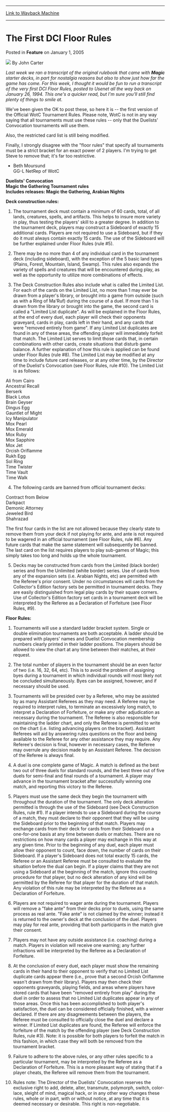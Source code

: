 
---
[Link to Wayback Machine](https://web.archive.org/web/20201111213715/https://magic.wizards.com/en/articles/archive/feature/first-dci-floor-rules-2005-01-01)

[_metadata_:wayback_url]:- "https://magic.wizards.com/en/articles/archive/feature/first-dci-floor-rules-2005-01-01"
[_metadata_:wayback_raw_url]:- "https://web.archive.org/web/20201111213715id_/https://magic.wizards.com/en/articles/archive/feature/first-dci-floor-rules-2005-01-01"
[_metadata_:wayback_capture_timestamp]:- "2020-11-11 21:37:15+00:00"
[_metadata_:description]:- "Last week we ran a transcript of the original rulebook that came with Magic starter decks, in part for nostalgia reasons but also to show just how far the game has come. For this week, I thought it would be fun to run a transcript of the very first DCI Floor Rules, posted to Usenet all the way back on January 26, 1994. This one's a quicker read, but I'm sure you'll still find plenty of things to smile at."
[_metadata_:generator]:- "Drupal 7 (http://drupal.org)"
---


The First DCI Floor Rules
=========================



 Posted in **Feature**
 on January 1, 2005 






![](https://media.magic.wizards.com/styles/auth_small/public/images/person/authorpic_JohnCarter.jpg)
By John Carter











*Last week we ran a transcript of the original rulebook that came with **Magic** starter decks, in part for nostalgia reasons but also to show just how far the game has come. For this week, I thought it would be fun to run a transcript of the very first DCI Floor Rules, posted to Usenet all the way back on January 26, 1994. This one's a quicker read, but I'm sure you'll still find plenty of things to smile at.* 

We've been given the OK to post these, so here it is -- the first version of the Official WotC Tournament Rules. Please note, WotC is not in any way saying that all tournaments must use these rules -- only that the Duelists' Convocation tournaments will use them.

Also, the restricted card list is still being modified.

Finally, I strongly disagree with the "floor rules" that specify all tournaments must be a strict bracket for an exact power of 2 players. I'm trying to get Steve to remove that; it's far too restrictive.

 - Beth Moursund  
 GG-L NetRep of WotC

**Duelists' Convocation  
 Magic the Gathering Tournament rules  
 Includes releases: Magic the Gathering, Arabian Nights**

**Deck construction rules:**

1. The tournament deck must contain a minimum of 60 cards, total, of all lands, creatures, spells, and artifacts. This helps to insure more variety in play, thus testing the players' skill to a greater degree. In addition to the tournament deck, players may construct a Sideboard of exactly 15 additional cards. Players are not required to use a Sideboard, but if they do it must always contain exactly 15 cards. The use of the Sideboard will be further explained under Floor Rules (rule #5).

2. There may be no more than 4 of any individual card in the tournament deck (including sideboard), with the exception of the 5 basic land types (Plains, Forest, Mountain, Island, Swamp). This rules also expands the variety of spells and creatures that will be encountered during play, as well as the opportunity to utilize more combinations of effects.

 3. The Deck Construction Rules also include what is called the Limited List. For each of the cards on the Limited List, no more than 1 may ever be drawn from a player's library, or brought into a game from outside (such as with a Ring of Ma'Ruf) during the course of a duel. If more than 1 is drawn from the library or brought into the game, the second card is called a "Limited List duplicate". As will be explained in the Floor Rules, at the end of every duel, each player will check their opponents graveyard, cards in play, cards left in their hand, and any cards that were "removed entirely from game". If any Limited List duplicates are found in any of these areas, the offending player will immediately forfeit that match. The Limited List serves to limit those cards that, in certain combinations with other cards, create situations that disturb game balance. A further explanation of how this rule is applied can be found under Floor Rules (rule #8). The Limited List may be modified at any time to include future card releases, or at any other time, by the Director of the Duelist's Convocation (see Floor Rules, rule #10). The Limited List is as follows:

Ali from Cairo  
 Ancestral Recall  
 Berserk  
 Black Lotus  
 Brain Geyser  
 Dingus Egg  
 Gauntlet of Might  
 Icy Manipulator  
 Mox Pearl  
 Mox Emerald  
 Mox Ruby  
 Mox Sapphire  
 Mox Jet  
 Orcish Oriflamme  
 Rukh Egg  
 Sol Ring  
 Time Twister  
 Time Vault  
 Time Walk

4. The following cards are banned from official tournament decks:

Contract from Below  
 Darkpact  
 Demonic Attorney  
 Jeweled Bird  
 Shahrazad

The first four cards in the list are not allowed because they clearly state to remove them from your deck if not playing for ante, and ante is not required to be wagered in an official tournament (see Floor Rules, rule #6). Any future cards that make the same statement will subsequently be banned. The last card on the list requires players to play sub-games of Magic; this simply takes too long and holds up the whole tournament.

5. Decks may be constructed from cards from the Limited (black border) series and from the Unlimited (white border) series. Use of cards from any of the expansion sets (i.e. Arabian Nights, etc) are permitted with the Referee's prior consent. Under no circumstances will cards from the Collector's Edition factory sets be permitted in tournament decks. They are easily distinguished from legal play cards by their square corners. Use of Collector's Edition factory set cards in a tournament deck will be interpreted by the Referee as a Declaration of Forfeiture (see Floor Rules, #9).

**Floor Rules:**

1. Tournaments will use a standard ladder bracket system. Single or double elimination tournaments are both acceptable. A ladder should be prepared with players' names and Duelist Convocation membership numbers clearly printed in their ladder positions. The players should be allowed to view the chart at any time between their matches, at their request.

2. The total number of players in the tournament should be an even factor of two (i.e. 16, 32, 64, etc). This is to avoid the problem of assigning byes during a tournament in which individual rounds will most likely not be concluded simultaneously. Byes can be assigned, however, and if necessary should be used.

 3. Tournaments will be presided over by a Referee, who may be assisted by as many Assistant Referees as they may need. A Referee may be required to interpret rules, to terminate an excessively long match, to interpret a Declaration of Forfeiture, or make any other adjudication as necessary during the tournament. The Referee is also responsible for maintaining the ladder chart, and only the Referee is permitted to write on the chart (i.e. listing advancing players on the bracket). Assistant Referees will aid by answering rules questions on the floor and being available to the Referee for any other assistance they may require. Any Referee's decision is final, however in necessary cases, the Referee may overrule any decision made by an Assistant Referee. The decision of the Referee is always final.

4. A duel is one complete game of Magic. A match is defined as the best two out of three duels for standard rounds, and the best three out of five duels for semi-final and final rounds of a tournament. A player may advance in the tournament bracket after successfully winning one match, and reporting this victory to the Referee.

5. Players must use the same deck they begin the tournament with throughout the duration of the tournament. The only deck alteration permitted is through the use of the Sideboard (see Deck Construction Rules, rule #1). If a player intends to use a Sideboard during the course of a match, they must declare to their opponent that they will be using the Sideboard prior to the beginning of that match. Players may exchange cards from their deck for cards from their Sideboard on a one-for-one basis at any time between duels or matches. There are no restrictions on how many cards a player may exchange in this way at any given time. Prior to the beginning of any duel, each player must allow their opponent to count, face down, the number of cards on their Sideboard. If a player's Sideboard does not total exactly 15 cards, the Referee or an Assistant Referee must be consulted to evaluate the situation before the dual can begin. If a player claims that they are not using a Sideboard at the beginning of the match, ignore this counting procedure for that player, but no deck alteration of any kind will be permitted by the Referee for that player for the duration of that match. Any violation of this rule may be interpreted by the Referee as a Declaration of Forfeiture.

6. Players are not required to wager ante during the tournament. Players will remove a "fake ante" from their decks prior to duels, using the same process as real ante. "Fake ante" is not claimed by the winner; instead it is returned to the owner's deck at the conclusion of the duel. Players may play for real ante, providing that both participants in the match give their consent.

7. Players may not have any outside assistance (i.e. coaching) during a match. Players in violation will receive one warning; any further infractions will be interpreted by the Referee as a Declaration of Forfeiture.

8. At the conclusion of every duel, each player must show the remaining cards in their hand to their opponent to verify that no Limited List duplicate cards appear there (i.e., prove that a second Orcish Oriflamme wasn't drawn from their library). Players may then check their opponents graveyards, playing fields, and areas where players have stored cards that have been "removed entirely from play" during the duel in order to assess that no Limited List duplicates appear in any of those areas. Once this has been accomplished to both player's satisfaction, the duel can be considered officially finished, with a winner declared. If there are any disagreements between the players, the Referee must be consulted to officially close the duel and declare a winner. If Limited List duplicates are found, the Referee will enforce the forfeiture of the match by the offending player (see Deck Construction Rules, rule #3). Note: it is possible for both players to forfeit the match in this fashion, in which case they will both be removed from the tournament bracket.

9. Failure to adhere to the above rules, or any other rules specific to a particular tournament, may be interpreted by the Referee as a Declaration of Forfeiture. This is a more pleasant way of stating that if a player cheats, the Referee will remove them from the tournament.

10. Rules note: The Director of the Duelists' Convocation reserves the exclusive right to add, delete, alter, transmute, polymorph, switch, color-lace, sleight of mind, magical hack, or in any other way changes these rules, whole or in part, with or without notice, at any time that it is deemed necessary or desirable. This right is non-negotiable.







